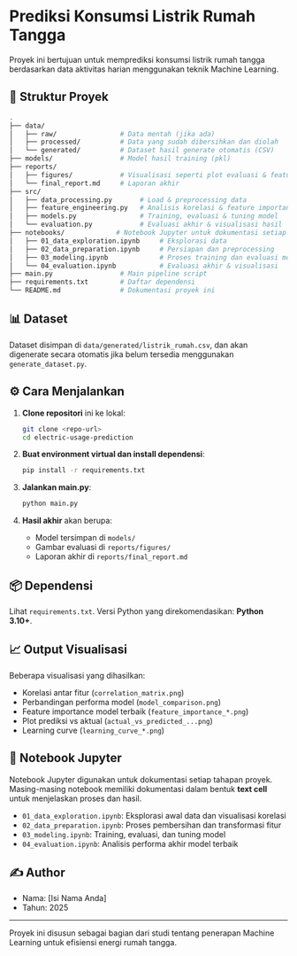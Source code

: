 # Prediksi Konsumsi Listrik Rumah Tangga

Proyek ini bertujuan untuk memprediksi konsumsi listrik rumah tangga berdasarkan data aktivitas harian menggunakan teknik Machine Learning.

## 📁 Struktur Proyek

```bash
.
├── data/
│   ├── raw/                # Data mentah (jika ada)
│   ├── processed/          # Data yang sudah dibersihkan dan diolah
│   └── generated/          # Dataset hasil generate otomatis (CSV)
├── models/                 # Model hasil training (pkl)
├── reports/
│   ├── figures/            # Visualisasi seperti plot evaluasi & feature importance
│   └── final_report.md     # Laporan akhir
├── src/
│   ├── data_processing.py       # Load & preprocessing data
│   ├── feature_engineering.py   # Analisis korelasi & feature importance
│   ├── models.py                # Training, evaluasi & tuning model
│   └── evaluation.py            # Evaluasi akhir & visualisasi hasil
├── notebooks/             # Notebook Jupyter untuk dokumentasi setiap tahapan proyek
│   ├── 01_data_exploration.ipynb     # Eksplorasi data
│   ├── 02_data_preparation.ipynb     # Persiapan dan preprocessing
│   ├── 03_modeling.ipynb             # Proses training dan evaluasi model
│   └── 04_evaluation.ipynb           # Evaluasi akhir & visualisasi
├── main.py                 # Main pipeline script
├── requirements.txt        # Daftar dependensi
└── README.md               # Dokumentasi proyek ini
```

## 📊 Dataset

Dataset disimpan di `data/generated/listrik_rumah.csv`, dan akan digenerate secara otomatis jika belum tersedia menggunakan `generate_dataset.py`.

## ⚙️ Cara Menjalankan

1. **Clone repositori** ini ke lokal:

   ```bash
   git clone <repo-url>
   cd electric-usage-prediction
   ```

2. **Buat environment virtual dan install dependensi**:

   ```bash
   pip install -r requirements.txt
   ```

3. **Jalankan main.py**:

   ```bash
   python main.py
   ```

4. **Hasil akhir** akan berupa:

   - Model tersimpan di `models/`
   - Gambar evaluasi di `reports/figures/`
   - Laporan akhir di `reports/final_report.md`

## 📦 Dependensi

Lihat `requirements.txt`. Versi Python yang direkomendasikan: **Python 3.10+**.

## 📈 Output Visualisasi

Beberapa visualisasi yang dihasilkan:

- Korelasi antar fitur (`correlation_matrix.png`)
- Perbandingan performa model (`model_comparison.png`)
- Feature importance model terbaik (`feature_importance_*.png`)
- Plot prediksi vs aktual (`actual_vs_predicted_...png`)
- Learning curve (`learning_curve_*.png`)

## 🧪 Notebook Jupyter

Notebook Jupyter digunakan untuk dokumentasi setiap tahapan proyek. Masing-masing notebook memiliki dokumentasi dalam bentuk **text cell** untuk menjelaskan proses dan hasil.

- `01_data_exploration.ipynb`: Eksplorasi awal data dan visualisasi korelasi
- `02_data_preparation.ipynb`: Proses pembersihan dan transformasi fitur
- `03_modeling.ipynb`: Training, evaluasi, dan tuning model
- `04_evaluation.ipynb`: Analisis performa akhir model terbaik

## ✍️ Author

- Nama: [Isi Nama Anda]
- Tahun: 2025

---

Proyek ini disusun sebagai bagian dari studi tentang penerapan Machine Learning untuk efisiensi energi rumah tangga.
